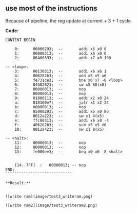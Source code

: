## use most of the instructions

Because of pipeline, the reg update at current + 3 + 1 cycle.

**Code:**

```````````````````````````````
CONTENT BEGIN

	0:		00000293;  --		addi x5 x0 0
	1:		00000313;  --		addi x6 x0 0
	2:		06400393;  --		addi x7 x0 100

-- <loop>:
	3:		00130313;  --		addi x6 x6 1
	4:		006282b3;  --		add x5 x5 x6
	5:		fe731ce3;  --		bne x6 x7 -8 <loop>
	6:		04502823;  --		sw x5 80(x0)
	7:		00000013;  --		nop
	8:		00000013;  --		nop
	9:		01800113;  --		addi x2 x0 24
	a:		018100e7;  --		jalr x1 x2 24
	b:		00000013;  --		nop
	c:		05000293;  --		addi x5 x0 80
	d:		0012a223;  --		sw x1 4(x5)
	e:		ffc00313;  --		addi x6 x0 -4
	f:		406282b3;  --		sub x5 x5 x6
	10:		0012a423;  --		sw x1 8(x5)

-- <halt>:	
	11:		00000013;  --		nop
	12:		00000013;  --		nop
	13:		fe000ee3;  --		beq x0 x0 -8 <halt>


	[14..7FF]  :   00000013; -- nop
END;
`````````````````````````````

**Result:**


![write ram](image/test3_writeram.png)

![write ram2](image/test3_writeram2.png)
